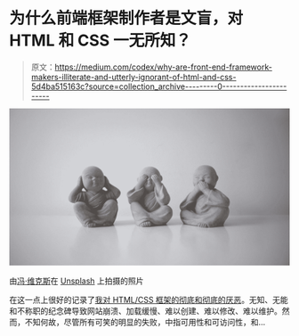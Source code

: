 # 为什么前端框架制作者是文盲，对 HTML 和 CSS 一无所知？

> 原文：<https://medium.com/codex/why-are-front-end-framework-makers-illiterate-and-utterly-ignorant-of-html-and-css-5d4ba515163c?source=collection_archive---------0----------------------->

![](img/0f1bc4f969b8a7daf8e6c5ff7ce6b3a6.png)

由[冯·维克斯](https://unsplash.com/@vonvix?utm_source=medium&utm_medium=referral)在 [Unsplash](https://unsplash.com?utm_source=medium&utm_medium=referral) 上拍摄的照片

在这一点上很好的记录了[我对 HTML/CSS 框架的彻底和彻底的厌恶](/p/91732f5993c7)。无知、无能和不称职的纪念碑导致网站崩溃、加载缓慢、难以创建、难以修改、难以维护。然而，不知何故，尽管所有可笑的明显的失败，中指可用性和可访问性，和…